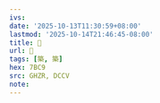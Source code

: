 ```yaml
---
ivs:
date: '2025-10-13T11:30:59+08:00'
lastmod: '2025-10-14T21:46:45-08:00'
title: 󰧶
url: 󰧶
tags: [築, 築]
hex: 7BC9
src: GHZR, DCCV
note:
---
```

